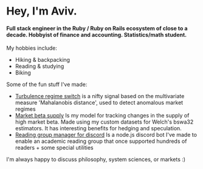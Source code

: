 # Hey, I'm Aviv.
#### Full stack engineer in the Ruby / Ruby on Rails ecosystem of close to a decade. Hobbyist of finance and accounting. Statistics/math student.

My hobbies include:
- Hiking & backpacking
- Reading & studying
- Biking

Some of the fun stuff I've made:
- [Turbulence regime switch](https://github.com/pugsiman/turbulence-regime-switch) is a nifty signal based on the multivariate measure 'Mahalanobis distance', used to detect anomalous market regimes
- [Market beta supply](https://github.com/pugsiman/market-beta-supply) Is my model for tracking changes in the supply of high market beta. Made using my custom datasets for Welch's bswa32 estimators. It has interesting benefits for hedging and speculation.
- [Reading group manager for discord](https://github.com/pugsiman/reading-group-manager) Is a node.js discord bot I've made to enable an academic reading group that once supported hundreds of readers + some special utilities

I'm always happy to discuss philosophy, system sciences, or markets :)
